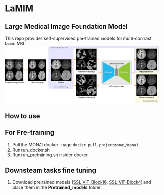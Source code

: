 # LaMIM
## Large Medical Image Foundation Model
This repo provides self-supervised pre-trained models for multi-contrast brain MRI
![workflow](workflow.png)

## How to use

## For Pre-training
1. Pull the MONAI docker image
`docker pull projectmonai/monai`
2. Run run_docker.sh
3. Run run_pretraining.sh insider docker

## Downsteam tasks fine tuning
1. Download pretrained models ([SSL_ViT_Block16](https://drive.google.com/file/d/1x1VI-0AoMqQZYVcbNoTQxe5ac-t3Ia5R/view?usp=drive_link), [SSL_ViT-Block4](https://drive.google.com/file/d/1ttHL3IeZwuhjLPKS6SeLYjRQW-p6dD1U/view?usp=drive_link)) and place them in the **Pretrained_models** folder.
